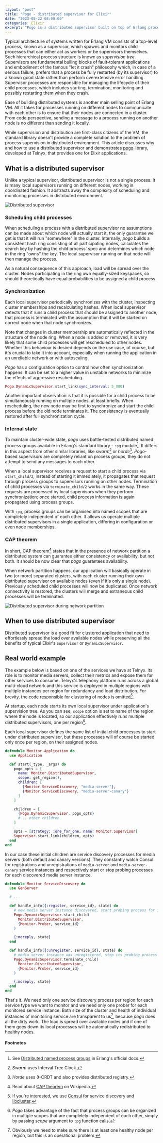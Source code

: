 ```yaml
---
layout: "post"
title: "Pogo - distributed supervisor for Elixir"
date: "2023-05-22 08:00:00"
categories: Elixir
excerpt: "Pogo is a distributed supervisor built on top of Erlang process groups. It abstracts away the complexity process scheduling and supervision in distributed environment."
---
```


Typical architecture of systems written for Erlang VM consists of a top-level process, known as a supervisor, which spawns and monitors child processes that can either act as workers or be supervisors themselves. Such hierarchical process structure is known as _supervision tree_. Supervisors are fundamental builing blocks of fault-tolerant applications and embodiment of the famous "let it crash" philosophy which, in case of a serious failure, prefers that a process be fully restarted (by its supervisor) to a known good state rather than perform overextensive error handling. Supervisor processes are responsible for managing the lifecycle of their child processes, which includes starting, termination, monitoring and possibly restarting them when they crash.

Ease of building distributed systems is another main selling point of Erlang VM. All it takes for processes running on different nodes to communicate with each other is to ensure that their nodes are connected in a cluster. From code perspective, sending a message to a process running on another node is no different than sending it locally.

While supervision and distribution are first-class citizens of the VM, the standard library doesn't provide a complete solution to the problem of process supervision in distributed environment. This article discusses why and how to use a distributed supervisor and demonstrates [pogo](https://github.com/team-telnyx/pogo) library, developed at Telnyx, that provides one for Elixir applications.

## What is a distributed supervisor

Unlike a typical supervisor, distributed supervisor is not a single process. It is many local supervisors running on different nodes, working in coordinated fashion. It abstracts away the complexity of scheduling and monitoring processes in distributed environment.

![Distributed supervisor](/assets/images/posts/pogo/pogo-distributed-supervisor.png)

### Scheduling child processes

When scheduling a process with a distributed supervisor no assumptions can be made about which node will actually start it, the only guarantee we get is that it will run "somewhere" in the cluster. Internally, _pogo_ builds a consistent hash ring consisting of all participating nodes, calculates the search key by hashing the child process' spec and determines which node in the ring "owns" the key. The local supervisor running on that node will then manage the process.

As a natural consequence of this approach, load will be spread over the cluster. Nodes participating in the ring own equally-sized keyspaces, so should theoretically have equal probabilities to be assigned a child process.

### Synchronization

Each local supervisor periodically synchronizes with the cluster, inspecting cluster memberships and recalculating hashes. When local supervisor detects that it runs a child process that should be assigned to another node, that process is terminated with the assumption that it will be started on correct node when that node synchronizes.

Note that changes in cluster membership are automatically reflected in the structure of the node ring. When a node is added or removed, it is very likely that some child processes will get rescheduled to other nodes. Whether this behaviour is desired depends on the use case, of course, but it's crucial to take it into account, especially when running the application in an unreliable network or with autoscaling.

_Pogo_ has a configuration option to control how often synchronization happens. It can be set to a higher value in unstable networks to minimize the effects of aggressive rescheduling.

```elixir
Pogo.DynamicSupervisor.start_link(sync_interval: 5_000)
```

Another important observation is that it is possible for a child process to be simultaneously running on multiple nodes, at least briefly. When rescheduling, the new node may be first to synchronize and start the child process before the old node terminates it. The consistency is eventually restored after full synchronization cycle.

### Internal state

To maintain cluster-wide state, _pogo_ uses battle-tested distributed named process groups available in Erlang's standard library - `:pg` module[^1]. It differs in this aspect from other similar libraries, like _swarm_[^2] or _horde_[^3]. _Pogo_-based supervisors are completely reliant on process groups, they do not attempt to send any messages to each other.

When a local supervisor receives a request to start a child process via `start_child/2`, instead of starting it immediately, it propagates that request through process groups to supervisors running on other nodes. Termination of child processes via `terminate_child/2` works in the same way. These requests are processed by local supervisors when they perform synchronization; once started, child process information is again propagated using process groups.

With `:pg`, process groups can be organised into named scopes that are completely independent of each other. It allows us operate multiple distributed supervisors in a single application, differing in configuration or even node memberships.

### CAP theorem

In short, CAP theorem[^4] states that in the presence of network partition a distributed system can guarantee either consistency or availability, but not both. It should be now clear that _pogo_ guarantees availability.

When network partition happens, our application will basically operate in two (or more) separated clusters, with each cluster running their own distributed supervisor on available nodes (even if it's only a single node). Previously scheduled child processes will now be duplicated. Once network connectivity is restored, the clusters will merge and extraneous child processes will be terminated.

![Distributed supervisor during network partition](/assets/images/posts/pogo/pogo-distributed-supervisor-network-partition.png)

## When to use distributed supervisor

Distributed supervisor is a good fit for clustered application that need to effortlessly spread the load over available nodes while preserving all the benefits of typical Elixir's `Supervisor` or `DynamicSupervisor`.

## Real world example

The example below is based on one of the services we have at Telnyx. Its role is to monitor media servers, collect their metrics and expose them for other services to consume. Telnyx's telephony platform runs across a global multi-cloud network and this service is deployed in multiple regions with multiple instances per region for redundancy and load distribution. For brevity, the code responsible for clustering of nodes is omitted[^5].

At startup, each node starts its own local supervisor under application's supervision tree. As you can see, `scope` option is set to name of the region where the node is located, so our application effectively runs multiple distributed supervisors, one per region[^6].

Each local supervisor defines the same list of initial child processes to start under distributed supervisor, but these processes will of course be started only once per region, on their assigned nodes.

```elixir
defmodule Monitor.Application do
  use Application

  def start(_type, _args) do
    pogo_opts = [
      name: Monitor.DistributedSupervisor,
      scope: get_region(),
      children: [
        {Monitor.ServiceDiscovery, "media-server"},
        {Monitor.ServiceDiscovery, "media-server-canary"}
      ]
    ]

    children = [
      {Pogo.DynamicSupervisor, pogo_opts}
      #... other children
    ]

    opts = [strategy: :one_for_one, name: Monitor.Supervisor]
    Supervisor.start_link(children, opts)
  end
end
```

In our case these initial children are service discovery processes for media servers (both default and canary versions). They constantly watch Consul for registrations and unregistrations of `media-server` and `media-server-canary` service instances and respectively start or stop probing processes for each discovered media server instance.

```elixir
defmodule Monitor.ServiceDiscovery do
  use GenServer

  # ...

  def handle_info({:register, service_id}, state) do
    # new media server instance discovered, start probing process for it
    Pogo.DynamicSupervisor.start_child(
      Monitor.DistributedSupervisor,
      {Monitor.Prober, service_id}
    )

    {:noreply, state}
  end

  def handle_info({:unregister, service_id}, state) do
    # media server instance was unregistered, stop its probing process
    Pogo.DynamicSupervisor.terminate_child(
      Monitor.DistributedSupervisor,
      {Monitor.Prober, service_id}
    )

    {:noreply, state}
  end
end
```

That's it. We need only one service discovery process per region for each service type we want to monitor and we need only one prober for each monitored service instance. Both size of the cluster and health of individual instances of monitoring service are transparent to us[^7], because _pogo_ does all the dirty work. The load is spread over available nodes and if one of them goes down its local processes will be automatically redistributed to healthy nodes.

#### Footnotes

[^1]: See [Distributed named process groups](https://www.erlang.org/doc/man/pg.html) in Erlang's official docs.

[^2]: _Swarm_ uses Interval Tree Clock.

[^3]: _Horde_ uses ∂-CRDT and also provides distributed registry.

[^4]: Read about [CAP theorem](https://en.wikipedia.org/wiki/CAP_theorem) on Wikipedia.

[^5]: If you're interested, we use [Consul](https://www.consul.io/) for service discovery and [libcluster](https://github.com/bitwalker/libcluster).

[^6]: _Pogo_ takes advantage of the fact that process groups can be organized in multiple scopes that are completely independent of each other, simply by passing _scope_ argument to `:pg` function calls.

[^7]: Obviously we need to make sure there is at least one healthy node per region, but this is an operational problem.
